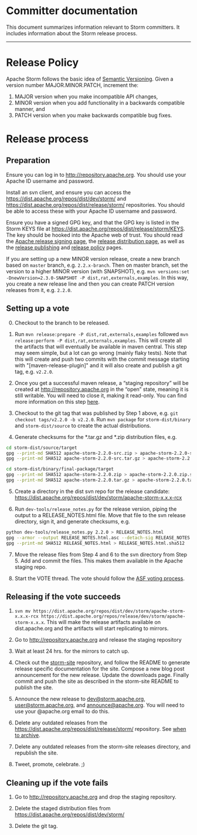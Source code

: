 # Committer documentation

This document summarizes information relevant to Storm committers.  It includes information about
the Storm release process.

---

# Release Policy

Apache Storm follows the basic idea of [Semantic Versioning](https://semver.org/). Given a version number MAJOR.MINOR.PATCH, increment the:
 1. MAJOR version when you make incompatible API changes,
 2. MINOR version when you add functionality in a backwards compatible manner, and
 3. PATCH version when you make backwards compatible bug fixes.
 
# Release process

## Preparation

Ensure you can log in to http://repository.apache.org. You should use your Apache ID username and password.

Install an svn client, and ensure you can access the https://dist.apache.org/repos/dist/dev/storm/ and https://dist.apache.org/repos/dist/release/storm/ repositories. You should be able to access these with your Apache ID username and password.

Ensure you have a signed GPG key, and that the GPG key is listed in the Storm KEYS file at https://dist.apache.org/repos/dist/release/storm/KEYS. The key should be hooked into the Apache web of trust. You should read the [Apache release signing page](http://www.apache.org/dev/release-signing.html), the [release distribution page](http://www.apache.org/dev/release-distribution.html#sigs-and-sums), as well as the [release publishing](http://www.apache.org/dev/release-publishing) and [release policy](http://www.apache.org/legal/release-policy.html) pages.

If you are setting up a new MINOR version release, create a new branch based on `master` branch, e.g. `2.2.x-branch`. Then on master branch, set the version to a higher MINOR version (with SNAPSHOT), e.g. `mvn versions:set -DnewVersion=2.3.0-SNAPSHOT -P dist,rat,externals,examples`.
In this way, you create a new release line and then you can create PATCH version releases from it, e.g. `2.2.0`.

## Setting up a vote

0. Checkout to the branch to be released.

1. Run `mvn release:prepare -P dist,rat,externals,examples` followed `mvn release:perform -P dist,rat,externals,examples`. This will create all the artifacts that will eventually be available in maven central. This step may seem simple, but a lot can go wrong (mainly flaky tests). 
Note that this will create and push two commits with the commit message starting with "[maven-release-plugin]" and it will also create and publish a git tag, e.g. `v2.2.0`.

2. Once you get a successful maven release, a “staging repository” will be created at http://repository.apache.org in the “open” state, meaning it is still writable. You will need to close it, making it read-only. You can find more information on this step [here](www.apache.org/dev/publishing-maven-artifacts.html).

3. Checkout to the git tag that was published by Step 1 above, e.g. `git checkout tags/v2.2.0 -b v2.2.0`. Run `mvn package` for `storm-dist/binary` and `storm-dist/source` to create the actual distributions.

4. Generate checksums for the *.tar.gz and *.zip distribution files, e.g.
```bash
cd storm-dist/source/target
gpg --print-md SHA512 apache-storm-2.2.0-src.zip > apache-storm-2.2.0-src.zip.sha512
gpg --print-md SHA512 apache-storm-2.2.0-src.tar.gz > apache-storm-2.2.0-src.tar.gz.sha512

cd storm-dist/binary/final-package/target
gpg --print-md SHA512 apache-storm-2.2.0.zip > apache-storm-2.2.0.zip.sha512
gpg --print-md SHA512 apache-storm-2.2.0.tar.gz > apache-storm-2.2.0.tar.gz.sha512
```

5. Create a directory in the dist svn repo for the release candidate: https://dist.apache.org/repos/dist/dev/storm/apache-storm-x.x.x-rcx

6. Run `dev-tools/release_notes.py` for the release version, piping the output to a RELEASE_NOTES.html file. Move that file to the svn release directory, sign it, and generate checksums, e.g.
```bash
python dev-tools/release_notes.py 2.2.0 > RELEASE_NOTES.html
gpg --armor --output RELEASE_NOTES.html.asc --detach-sig RELEASE_NOTES.html
gpg --print-md SHA512 RELEASE_NOTES.html > RELEASE_NOTES.html.sha512
```

7. Move the release files from Step 4 and 6 to the svn directory from Step 5. Add and commit the files. This makes them available in the Apache staging repo.

8. Start the VOTE thread. The vote should follow the [ASF voting process](https://www.apache.org/foundation/voting.html).

## Releasing if the vote succeeds

1. `svn mv https://dist.apache.org/repos/dist/dev/storm/apache-storm-x.x.x-rcx https://dist.apache.org/repos/release/dev/storm/apache-storm-x.x.x`. This will make the release artifacts available on dist.apache.org and the artifacts will start replicating to mirrors.

2. Go to http://repository.apache.org and release the staging repository

3. Wait at least 24 hrs. for the mirrors to catch up.

4. Check out the [storm-site](https://github.com/apache/storm-site) repository, and follow the README to generate release specific documentation for the site. Compose a new blog post announcement for the new release. Update the downloads page. Finally commit and push the site as described in the storm-site README to publish the site.

5. Announce the new release to dev@storm.apache.org, user@storm.apache.org, and announce@apache.org. You will need to use your @apache.org email to do this.

6. Delete any outdated releases from the https://dist.apache.org/repos/dist/release/storm/ repository. See [when to archive](http://www.apache.org/legal/release-policy.html#when-to-archive). 

7. Delete any outdated releases from the storm-site releases directory, and republish the site.

8. Tweet, promote, celebrate. ;)

## Cleaning up if the vote fails

1. Go to http://repository.apache.org and drop the staging repository.

2. Delete the staged distribution files from https://dist.apache.org/repos/dist/dev/storm/

3. Delete the git tag.
